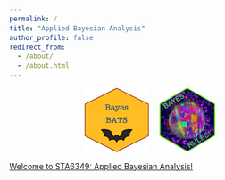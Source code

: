 ```yaml
---
permalink: /
title: "Applied Bayesian Analysis"
author_profile: false
redirect_from: 
  - /about/
  - /about.html
---
```


<center>
<a href="https://www.stat.uci.edu/bayes-bats/"><img src="https://raw.githubusercontent.com/samanthaseals/STA6349/refs/heads/main/images/bayes-bats-hex.png" height="115"></a> &nbsp; &nbsp; <a href="https://www.bayesrulesbook.com/"><img src="https://raw.githubusercontent.com/samanthaseals/STA6349/refs/heads/main/images/bayes-rules-hex.png?raw=true" width="100">
</center>

Welcome to STA6349: Applied Bayesian Analysis!


